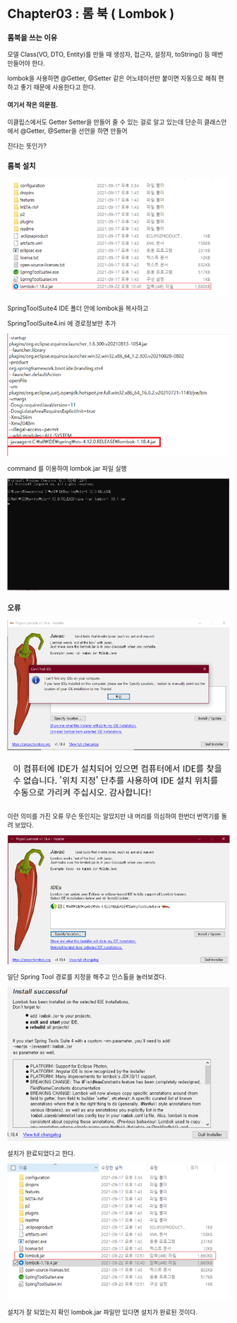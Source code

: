# Chapter03 : 롬 북 ( Lombok )



### 롬북을 쓰는 이유

모델 Class(VO, DTO, Entity)를 만들 때 생성자, 접근자, 설정자, toString() 등 매번 만들어야 한다.

lombok을 사용하면 @Getter, @Setter 같은 어노테이션만 붙이면 자동으로 해줘 편하고 좋기 때문에 사용한다고 한다.



#### 여기서 작은 의문점.

이클립스에서도 Getter Setter을 만들어 줄 수 있는 걸로 알고 있는데 단순히 클래스안에서  @Getter, @Setter을 선언을 하면 만들어

진다는 뜻인가? 





### 롬북 설치

![image-20210922224331158](image/image-20210922224331158.png)

SpringToolSuite4 IDE 폴더 안에 lombok을 복사하고

SpringToolSuite4.ini 에 경로정보만 추가

![image-20210922224549969](image/image-20210922224549969.png)

command 를 이용하여 lombok.jar 파일 실행



![image-20210922224816146](image/image-20210922224816146.png)





### 오류

![image-20210922224757814](image/image-20210922224757814.png)

![image-20210922225003179](image/image-20210922225003179.png)

이런 의미를 가진 오류 무슨 뜻인지는 알았지만 내 머리를 의심하여 한번더 번역기를 돌려 보았다.

![image-20210922225056642](image/image-20210922225056642.png)

일단 Spring Tool 경로를 지정을 해주고 인스톨을 눌러보겠다.

![image-20210922225121856](image/image-20210922225121856.png)

설치가 완료되었다고 한다.

![image-20210922225205286](image/image-20210922225205286.png)

설치가 잘 되었는지 확인 lombok.jar 파일만 있다면 설치가 완료된 것이다.

